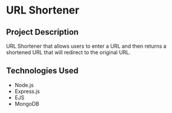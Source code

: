 # URL Shortener


## Project Description

URL Shortener that allows users to enter a URL and then returns a shortened URL that will redirect to the original URL.

## Technologies Used
* Node.js
* Express.js
* EJS
* MongoDB
